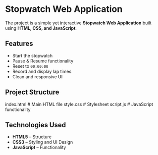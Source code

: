 # Stopwatch Web Application

The project is a simple yet interactive **Stopwatch Web Application** built using **HTML, CSS, and JavaScript**.



## Features
- Start the stopwatch
- Pause & Resume functionality
- Reset to `00:00:00`
- Record and display lap times
- Clean and responsive UI



## Project Structure
index.html # Main HTML file
style.css # Stylesheet
script.js # JavaScript functionality


## Technologies Used
- **HTML5** – Structure  
- **CSS3** – Styling and UI Design  
- **JavaScript** – Functionality  

